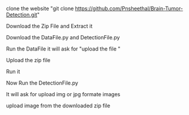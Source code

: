 clone the website 
"git clone https://github.com/Pnsheethal/Brain-Tumor-Detection.git" 

Download the Zip File and Extract it

Download the DataFile.py and DetectionFile.py


Run the DataFile it will ask for "upload the file "



Upload the zip file 

Run it

Now Run the DetectionFile.py 

It will ask for upload img or jpg formate images

upload image from the downloaded zip file 
